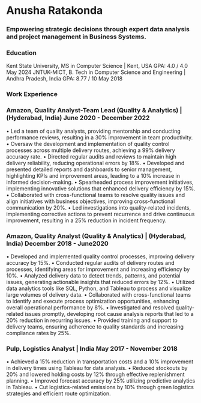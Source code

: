 # Anusha Ratakonda
### Empowering strategic decisions through expert data analysis and project management in Business Systems.
### Education
Kent State University, MS in Computer Science | Kent, USA GPA: 4.0 / 4.0 May 2024
JNTUK-MICT, B. Tech in Computer Science and Engineering | Andhra Pradesh, India GPA: 8.77 / 10 May 2018

### Work Experience
### Amazon, Quality Analyst-Team Lead (Quality & Analytics) | (Hyderabad, India) June 2020 - December 2022
• Led a team of quality analysts, providing mentorship and conducting performance reviews, resulting in a 30% 
improvement in team productivity.<br>
• Oversaw the development and implementation of quality control processes across multiple delivery routes, achieving a 
99% delivery accuracy rate.
• Directed regular audits and reviews to maintain high delivery reliability, reducing operational errors by 18%.
• Developed and presented detailed reports and dashboards to senior management, highlighting KPIs and improvement 
areas, leading to a 10% increase in informed decision-making.
• Spearheaded process improvement initiatives, implementing innovative solutions that enhanced delivery efficiency by 
15%.
• Collaborated with cross-functional teams to resolve quality issues and align initiatives with business objectives, 
improving cross-functional communication by 20%.
• Led investigations into quality-related incidents, implementing corrective actions to prevent recurrence and drive 
continuous improvement, resulting in a 25% reduction in incident frequency.
### Amazon, Quality Analyst (Quality & Analytics) | (Hyderabad, India) December 2018 - June2020
• Developed and implemented quality control processes, improving delivery accuracy by 15%.
• Conducted regular audits of delivery routes and processes, identifying areas for improvement and increasing efficiency 
by 10%.
• Analyzed delivery data to detect trends, patterns, and potential issues, generating actionable insights that reduced errors 
by 12%.
• Utilized data analytics tools like SQL, Python, and Tableau to process and visualize large volumes of delivery data.
• Collaborated with cross-functional teams to identify and execute process optimization opportunities, enhancing overall 
operational performance by 8%.
• Investigated and resolved quality-related issues promptly, developing root cause analysis reports that led to a 20% 
reduction in recurring issues.
• Provided training and support to delivery teams, ensuring adherence to quality standards and increasing compliance 
rates by 25%.
### Pulp, Logistics Analyst | India May 2017 - November 2018
• Achieved a 15% reduction in transportation costs and a 10% improvement in delivery times using Tableau for data 
analysis.
• Reduced stockouts by 20% and lowered holding costs by 12% through effective replenishment planning.
• Improved forecast accuracy by 25% utilizing predictive analytics in Tableau.
• Cut logistics-related emissions by 10% through green logistics strategies and efficient route optimization.
